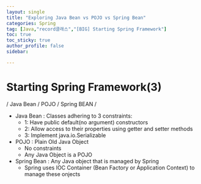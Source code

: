 ```yaml
---
layout: single
title: "Exploring Java Bean vs POJO vs Spring Bean"
categories: Spring
tag: [Java,"record클래스","[BIG] Starting Spring Framework"]
toc: true
toc_sticky: true
author_profile: false
sidebar:

---
```

# Starting Spring Framework(3)
/ Java Bean / POJO / Spring BEAN / 

- Java Bean : Classes adhering to 3 constraints:
	- 1: Have public default(no argument) constructors
	- 2: Allow access to their properties using getter and setter methods
	- 3: Implement java.io.Serializable
- POJO : Plain Old Java Object
	- No constraints
	- Any Java Object is a POJO
- Spring Bean : Any Java object that is managed by Spring
	- Spring uses IOC Container (Bean Factory or Application Context) to manage these onjects


